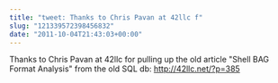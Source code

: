 ```yaml
---
title: "tweet: Thanks to Chris Pavan at 42llc f"
slug: "121339572398456832"
date: "2011-10-04T21:43:03+00:00"
---
```

Thanks to Chris Pavan at 42llc for pulling up the old article "Shell BAG Format Analysis" from the old SQL db: http://42llc.net/?p=385